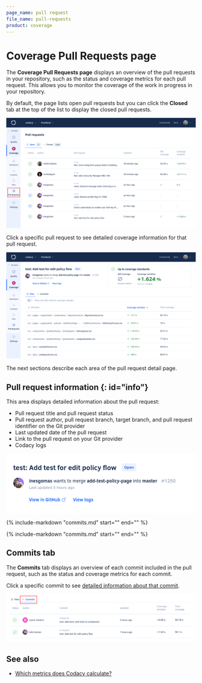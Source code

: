 ```yaml
---
page_name: pull request
file_name: pull-requests
product: coverage
---
```


# Coverage Pull Requests page

The **Coverage Pull Requests page** displays an overview of the pull requests in your repository, such as the status and coverage metrics for each pull request. This allows you to monitor the coverage of the work in progress in your repository.

By default, the page lists open pull requests but you can click the **Closed** tab at the top of the list to display the closed pull requests.

![Pull Requests page](images/pull-requests.png)

Click a specific pull request to see detailed coverage information for that pull request.

![Pull request detail](images/pull-requests-detail.png)

The next sections describe each area of the pull request detail page.

## Pull request information {: id="info"}

This area displays detailed information about the pull request:

-   Pull request title and pull request status
-   Pull request author, pull request branch, target branch, and pull request identifier on the Git provider
-   Last updated date of the pull request
-   Link to the pull request on your Git provider
-   Codacy logs<!--NOTE As an improvement, explain how to read the logs in more detail-->

![Pull request information](images/pull-requests-detail-information.png)

{%
    include-markdown "commits.md"
    start="<!--coverage-overview-start-->"
    end="<!--coverage-overview-end-->"
%}

{%
    include-markdown "commits.md"
    start="<!--tab-files-start-->"
    end="<!--tab-files-end-->"
%}

## Commits tab

The **Commits** tab displays an overview of each commit included in the pull request, such as the status and coverage metrics for each commit.

Click a specific commit to see [detailed information about that commit](commits.md#info).

![Commits tab](images/pull-requests-tab-commits.png)

## See also

-   [Which metrics does Codacy calculate?](../faq/code-analysis/which-metrics-does-codacy-calculate.md)
